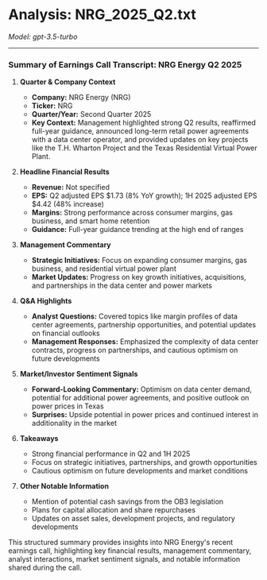 # Analysis: NRG_2025_Q2.txt

*Model: gpt-3.5-turbo*

---

### Summary of Earnings Call Transcript: NRG Energy Q2 2025

1. **Quarter & Company Context**
   - **Company:** NRG Energy (NRG)
   - **Ticker:** NRG
   - **Quarter/Year:** Second Quarter 2025
   - **Key Context:** Management highlighted strong Q2 results, reaffirmed full-year guidance, announced long-term retail power agreements with a data center operator, and provided updates on key projects like the T.H. Wharton Project and the Texas Residential Virtual Power Plant.

2. **Headline Financial Results**
   - **Revenue:** Not specified
   - **EPS:** Q2 adjusted EPS $1.73 (8% YoY growth); 1H 2025 adjusted EPS $4.42 (48% increase)
   - **Margins:** Strong performance across consumer margins, gas business, and smart home retention
   - **Guidance:** Full-year guidance trending at the high end of ranges

3. **Management Commentary**
   - **Strategic Initiatives:** Focus on expanding consumer margins, gas business, and residential virtual power plant
   - **Market Updates:** Progress on key growth initiatives, acquisitions, and partnerships in the data center and power markets

4. **Q&A Highlights**
   - **Analyst Questions:** Covered topics like margin profiles of data center agreements, partnership opportunities, and potential updates on financial outlooks
   - **Management Responses:** Emphasized the complexity of data center contracts, progress on partnerships, and cautious optimism on future developments

5. **Market/Investor Sentiment Signals**
   - **Forward-Looking Commentary:** Optimism on data center demand, potential for additional power agreements, and positive outlook on power prices in Texas
   - **Surprises:** Upside potential in power prices and continued interest in additionality in the market

6. **Takeaways**
   - Strong financial performance in Q2 and 1H 2025
   - Focus on strategic initiatives, partnerships, and growth opportunities
   - Cautious optimism on future developments and market conditions

7. **Other Notable Information**
   - Mention of potential cash savings from the OB3 legislation
   - Plans for capital allocation and share repurchases
   - Updates on asset sales, development projects, and regulatory developments

This structured summary provides insights into NRG Energy's recent earnings call, highlighting key financial results, management commentary, analyst interactions, market sentiment signals, and notable information shared during the call.